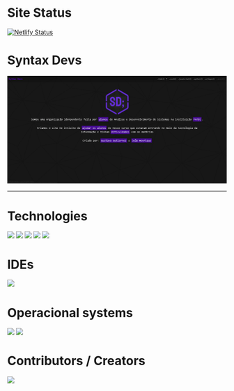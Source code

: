 # Site Status
[![Netlify Status](https://api.netlify.com/api/v1/badges/b86ba561-d570-4c9d-a72e-f791c67a63b1/deploy-status)](https://app.netlify.com/sites/syntaxdev/deploys)

# Syntax Devs
<img src="https://github.com/Syntax-Developers/.github/blob/main/Screenshot_1.png?raw=true">

---


# Technologies

<p>
  <img src="https://img.shields.io/badge/Bootstrap-563D7C?style=for-the-badge&logo=bootstrap&logoColor=white">
  <img src="https://img.shields.io/badge/HTML5-E34F26?style=for-the-badge&logo=html5&logoColor=white">
  <img src="https://img.shields.io/badge/CSS3-1572B6?style=for-the-badge&logo=css3&logoColor=white">
  <img src="https://img.shields.io/badge/JavaScript-323330?style=for-the-badge&logo=javascript&logoColor=F7DF1E">
  <img src="https://img.shields.io/badge/PHP-777BB4?style=for-the-badge&logo=php&logoColor=white">
</p>

# IDEs

<p>
  <img src="https://img.shields.io/badge/VSCode-0078D4?style=for-the-badge&logo=visual%20studio%20code&logoColor=white">
</p>

# Operacional systems

<p>
  <img src="https://img.shields.io/badge/Ubuntu-E95420?style=for-the-badge&logo=ubuntu&logoColor=white">
  <img src="https://img.shields.io/badge/Windows-0078D6?style=for-the-badge&logo=windows&logoColor=white">
</p>

# Contributors / Creators

<a src="https://github.com/Gustavo2022003"><img style="width: 80px;" src="https://avatars.githubusercontent.com/u/54781049?v=4"></a>
